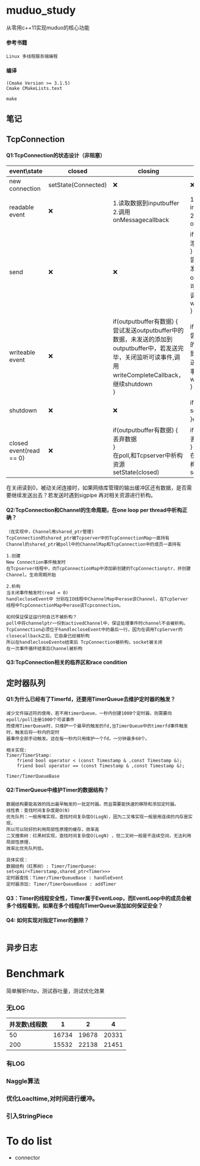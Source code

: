 # muduo_study
从零用c++11实现muduo的核心功能


#### 参考书籍
```
Linux 多线程服务端编程
```

#### 编译
```
(Cmake Version >= 3.1.5)
Cmake CMakeLists.text

make
```
## 笔记
## TcpConnection 

#### Q1:TcpConnection的状态设计（非阻塞）

event\state | closed |  closing | connected 
-|-|-|-
new connection | setState(Connected) | ❌ | ❌|
readable event|  ❌ | 1.读取数据到inputbuffer <br>2.调用onMessagecallback |1.读取数据到inputbuffer  <br>2.调用onMessagecallback|
send          | ❌ | ❌ |if(outputbuffer有数据){<br>添加数据到outputbuffer<br>} else{<br>尝试发送数据，若没有发送完，则添加到outputbufer中，并监听可写事件，若发送完毕调用writeCompleteCallback<br>}|
writeable event| ❌ | if(outputbuffer有数据) {<br>尝试发送outputbuffer中的数据，未发送的添加到outputbuffer中，若发送完毕，关闭监听可读事件,调用writeCompleteCallback，<br>继续shutdown<br>} |if(outputbuffer有数据){<br>尝试发送outputbuffer中的数据，未发送的添加到outputbuffer中，若发送完毕，关闭监听可读事件,调用writeCompleteCallback<br>}|
shutdown | ❌ | ❌ |if(outputbuffer有数据) {<br>setState(closing)<br>}else{调用shutdown}|
closed event(read == 0) | ❌ |if(outputbuffer有数据) {<br>丢弃数据<br>}<br>  在poll,和Tcpserver中析构资源<br>setState(closed) |if(outputbuffer有数据) {<br>丢弃数据<br>}<br> 在poll,和Tcpserver中析构资源<br>setState(closed) |


在关闭读到0，被动关闭连接时，如果网络库管理的输出缓冲区还有数据，是否需要继续发送出去？若发送时遇到sigpipe 再对相关资源进行析构。

#### Q2:TcpConnection和Channel的生命周期，在one loop per thread中析构正确？
```
（在实现中，Channel用shared_ptr管理)
TcpConnection的shared_ptr被Tcpserver中的TcpConnectionMap一直持有
Channel的shared_ptr被poll中的ChannelMap和TcpConnection中的成员一直持有

1.创建
New Connection事件触发时
在Tcpserver线程中，向TcpConnectionMap中添加新创建的TcpConnectionptr，并创建Channel。生命周期开始

2.析构
当关闭事件触发时(read = 0)
handlecloseEvent中 分别在IO线程中ChannelMap中erase该Channel，在TcpServer
线程中TcpConnectionMap中erase该Tcpconnection。

如何保证保证运行时自己不被析构？
poll中将channelptr一份到activedChannel中，保证处理事件时channel不会被析构。
TcpConnection必须位于handlecloseEvent中的最后一行，因为在调用TcpServer的closecallback之后，它自身已经被析构
所以在handlecloseEvente结束后 TcpConnection被析构，socket被关闭
在一次事件循环结束后Channel被析构
```


#### Q3:TcpConnection相关的临界区和race condition

## 定时器队列

#### Q1:为什么已经有了Timerfd，还要用TimerQueue去维护定时器的触发？
```
减少文件描述符的使用，若不用timerQueue，一秒内创建1000个定时器，则需要向epoll/poll注册1000个可读事件
而使用TimerQueue时，只维护一个最早的触发的fd,当TimerQueue中的timerfd事件触发时，触发后将一秒内的定时
器事件全部手动触发。这在每一秒内只用维护一个fd，一分钟最多60个。

相关实现:
Timer/TimerStamp:
    friend bool operator < (const Timestamp & ,const Timestamp &);
    friend bool operator == (const Timestamp & ,const Timestamp &);
    
Timer/TimerQueueBase
```     
#### Q2:TimerQueue中维护Timer的数据结构？
```
数据结构要能高效的找出最早触发的一批定时器。而且需要能快速的移除和添加定时器。
线性表：查找时间复杂度是O(N)
优先队列：一般用堆实现，查找时间复杂度O(LogN），因为二叉堆实现一般是用连续的内存是实现，
所以可以较好的利用局部性原理的缓存，效率高
二叉搜索树：红黑树实现，查找时间复杂度O(LogN) ，但二叉树一般是不连续空间，无法利用局部性原理，
效率比优先队列低。

具体实现：
数据结构（红黑树）: Timer/TimerQueue: set<pair<Timerstamp,shared_ptr<Timer>>>
定时器查找：Timer/TimerQueueBase : handleEvent
定时器添加: Timer/TimerQueueBase : addTimer

```
#### Q3：Timer的线程安全性，Timer属于EventLoop，而EventLoop中的成员会被多个线程看到，如果在多个线程向TimerQueue添加如何保证安全？

#### Q4: 如何实现对指定Timer的删除？

```

```


## 异步日志 




# Benchmark
简单解析http，测试吞吐量，测试优化效果

### 无LOG 
并发数\线程数 | 1 |  2 | 4 
-|-|-|-
50| 16734 | 19678 |20331 |
200| 15532| 22138 |21451 |

### 有LOG
### Naggle算法
### 优化Loacltime,对时间进行缓冲。

### 引入StringPiece


# To do list

- connector

